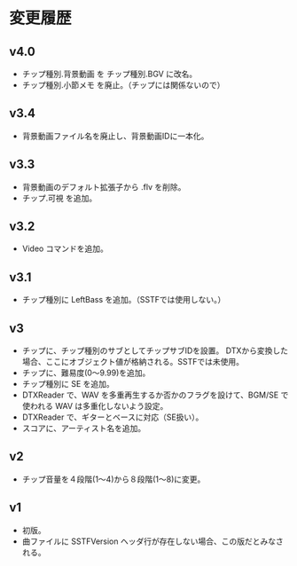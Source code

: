 ﻿
# 変更履歴

## v4.0
* チップ種別.背景動画 を チップ種別.BGV に改名。
* チップ種別.小節メモ を廃止。（チップには関係ないので）

## v3.4
* 背景動画ファイル名を廃止し、背景動画IDに一本化。

## v3.3
* 背景動画のデフォルト拡張子から .flv を削除。
* チップ.可視 を追加。

## v3.2
* Video コマンドを追加。

## v3.1
* チップ種別に LeftBass を追加。（SSTFでは使用しない。）

## v3
* チップに、チップ種別のサブとしてチップサブIDを設置。
  DTXから変換した場合、ここにオブジェクト値が格納される。SSTFでは未使用。
* チップに、難易度(0～9.99)を追加。
* チップ種別に SE を追加。
* DTXReader で、WAV を多重再生するか否かのフラグを設けて、BGM/SE で使われる WAV は多重化しないよう設定。
* DTXReader で、ギターとベースに対応（SE扱い）。
* スコアに、アーティスト名を追加。

## v2
* チップ音量を４段階(1～4)から８段階(1～8)に変更。

## v1
* 初版。
* 曲ファイルに SSTFVersion ヘッダ行が存在しない場合、この版だとみなされる。


